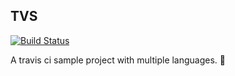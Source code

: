 TVS
---

[![Build Status](https://travis-ci.com/TunedMystic/tvs.svg?branch=master)](https://travis-ci.com/TunedMystic/tvs)

A travis ci sample project with multiple languages. 🙂
